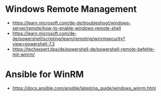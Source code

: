 # Windows Remote Management
  - https://learn.microsoft.com/de-de/troubleshoot/windows-server/remote/how-to-enable-windows-remote-shell
  - https://learn.microsoft.com/de-de/powershell/scripting/learn/remoting/winrmsecurity?view=powershell-7.3
  - https://techexpert.tips/de/powershell-de/powershell-remote-befehle-mit-winrm/

# Ansible for WinRM
  - https://docs.ansible.com/ansible/latest/os_guide/windows_winrm.html
